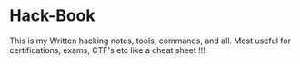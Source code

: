# Hack-Book
This is my Written hacking notes, tools, commands, and all. Most useful for certifications, exams, CTF's etc like a cheat sheet !!!
